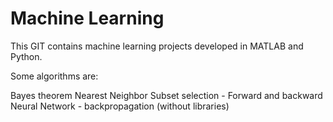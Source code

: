 # Machine Learning

This GIT contains machine learning projects developed in MATLAB and Python.

Some algorithms are:

Bayes theorem 
Nearest Neighbor 
Subset selection - Forward and backward
Neural Network - backpropagation (without libraries)
